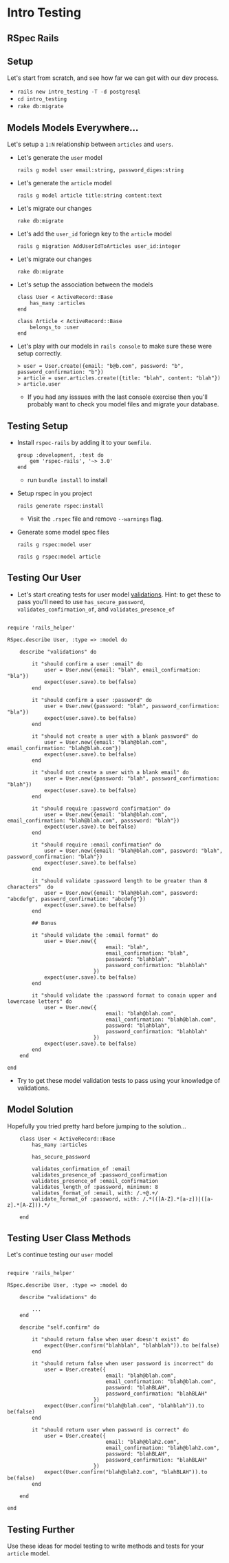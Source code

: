 # Intro Testing
## RSpec Rails


## Setup

Let's start from scratch, and see how far we can get with our dev process.


* `rails new intro_testing -T -d postgresql`
* `cd intro_testing`
* `rake db:migrate`


## Models Models Everywhere...

Let's setup a `1:N` relationship between `articles` and `users`.

* Let's generate the `user` model

	```
	rails g model user email:string, password_diges:string
	```
* Let's generate the `article` model

	```
	rails g model article title:string content:text
	
	```
* Let's migrate our changes

	```
	rake db:migrate
	```
* Let's add the `user_id` foriegn key to the `article` model

	```
	rails g migration AddUserIdToArticles user_id:integer
	```
* Let's migrate our changes

	```
	rake db:migrate
	```
	
* Let's setup the association between the models

	```
	class User < ActiveRecord::Base
		has_many :articles
	end
	
	```

	```	
	class Article < ActiveRecord::Base
		belongs_to :user
	end
	
	```


* Let's play with our models in `rails console` to make sure these were setup correctly.

	```
	> user = User.create({email: "b@b.com", password: "b", password_confirmation: "b"})
	> article = user.articles.create({title: "blah", content: "blah"})
	> article.user
	```
	* If you had any isssues with the last console exercise then you'll probably want to check you model files and migrate your database.
	

## Testing Setup


* Install `rspec-rails` by adding it to your `Gemfile`.

	```
	group :development, :test do
		gem 'rspec-rails', '~> 3.0'
	end
	```
	* run `bundle install` to install
* Setup rspec in you project

	```
	rails generate rspec:install
	```
	
	* Visit the `.rspec` file and remove `--warnings` flag.
* Generate some model spec files

	```
	rails g rspec:model user
	```
	
	```
	rails g rspec:model article
	```

## Testing Our User


* Let's start creating tests for user model [validations](http://guides.rubyonrails.org/active_record_validations.html). Hint: to get these to pass you'll need to use `has_secure_password`, `validates_confirmation_of`, and `validates_presence_of`

```

require 'rails_helper'

RSpec.describe User, :type => :model do

	describe "validations" do
	
		it "should confirm a user :email" do
			user = User.new({email: "blah", email_confirmation: "bla"})
			expect(user.save).to be(false)
		end
		
		it "should confirm a user :password" do
			user = User.new({password: "blah", password_confirmation: "bla"})
			expect(user.save).to be(false)
		end
	
		it "should not create a user with a blank password" do
			user = User.new({email: "blah@blah.com", email_confirmation: "blah@blah.com"})
			expect(user.save).to be(false)
		end
		
		it "should not create a user with a blank email" do
			user = User.new({password: "blah", password_confirmation: "blah"})
			expect(user.save).to be(false)
		end
		
		it "should require :password confirmation" do
			user = User.new({email: "blah@blah.com", email_confirmation: "blah@blah.com", passsword: "blah"})
			expect(user.save).to be(false)
		end
		
		it "should require :email confirmation" do
			user = User.new({email: "blah@blah.com", password: "blah", password_confirmation: "blah"})
			expect(user.save).to be(false)
		end
		
		it "should validate :password length to be greater than 8 characters"  do
			user = User.new({email: "blah@blah.com", password: "abcdefg", password_confirmation: "abcdefg"})
			expect(user.save).to be(false)
		end
		
		## Bonus
		
		it "should validate the :email format" do
			user = User.new({
								email: "blah", 
								email_confirmation: "blah",
								password: "blahblah", 
								password_confirmation: "blahblah"
							})
			expect(user.save).to be(false)
		end
		
		it "should validate the :password format to conain upper and lowercase letters" do
			user = User.new({
								email: "blah@blah.com", 
								email_confirmation: "blah@blah.com",
								password: "blahblah", 
								password_confirmation: "blahblah"
							})
			expect(user.save).to be(false)
		end
	end
	
end

```

* Try to get these model validation tests to pass using your knowledge of validations.

## Model Solution

Hopefully you tried pretty hard before jumping to the solution...


```
	class User < ActiveRecord::Base
		has_many :articles
		
		has_secure_password
		
		validates_confirmation_of :email
		validates_presence_of :password_confirmation
		validates_presence_of :email_confirmation
		validates_length_of :password, minimum: 8
		validates_format_of :email, with: /.+@.+/
		validate_format_of :password, with: /.*(([A-Z].*[a-z])|([a-z].*[A-Z])).*/
		
	end

```

## Testing User Class Methods


Let's continue testing our `user` model

```

require 'rails_helper'

RSpec.describe User, :type => :model do

	describe "validations" do
	
		...
	end
	
	describe "self.confirm" do
		
		it "should return false when user doesn't exist" do
			expect(User.confirm("blahblah", "blahblah")).to be(false)
		end
		
		it "should return false when user password is incorrect" do
			user = User.create({
								email: "blah@blah.com", 
								email_confirmation: "blah@blah.com",
								password: "blahBLAH", 
								password_confirmation: "blahBLAH"
							})
			expect(User.confirm("blah@blah.com", "blahblah")).to be(false)
		end
		
		it "should return user when password is correct" do
			user = User.create({
								email: "blah@blah2.com", 
								email_confirmation: "blah@blah2.com",
								password: "blahBLAH", 
								password_confirmation: "blahBLAH"
							})
			expect(User.confirm("blah@blah2.com", "blahBLAH")).to be(false)
		end

	end
	
end

```

## Testing Further 

Use these ideas for model testing to write methods and tests for your `article` model.
	
